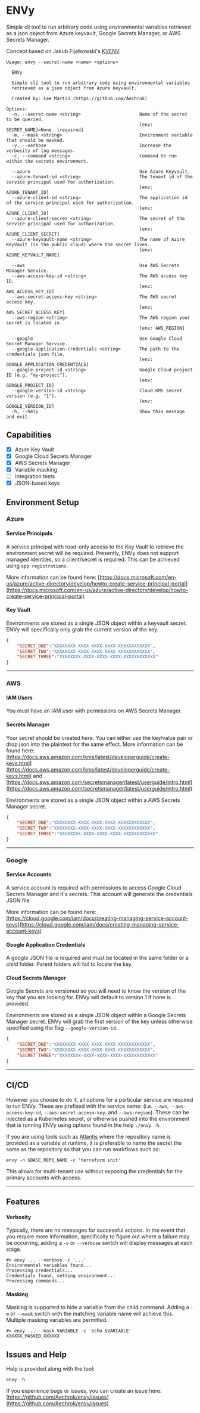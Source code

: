 ENVy
=====

Simple cli tool to run arbitrary code using environmental variables retrieved as a json object from Azure keyvault, Google Secrets Manager, or AWS Secrets Manager.

Concept based on Jakub Fijałkowski's [KVENV](https://github.com/jakubfijalkowski/kvenv).

```
Usage: envy --secret-name <name> <options>

  ENVy

  Simple cli tool to run arbitrary code using environmental variables
  retrieved as a json object from Azure keyvault.

  Created by: Lee Martin (https://github.com/Aechrok)

Options:
  -n, --secret-name <string>                      Name of the secret to be queried.
                                                  [env: SECRET_NAME]=None  [required]
  -m, --mask <string>                             Environment variable that should be masked.
  -v, --verbose                                   Increase the verbosity of log messages.
  -c, --command <string>                          Command to run within the secrets environment.

  --azure                                         Use Azure Keyvault.
  --azure-tenant-id <string>                      The tenant id of the service principal used for authorization.
                                                  [env: AZURE_TENANT_ID]
  --azure-client-id <string>                      The application id of the service principal used for authorization.
                                                  [env: AZURE_CLIENT_ID]
  --azure-client-secret <string>                  The secret of the service principal used for authorization.
                                                  [env: AZURE_CLIENT_SECRET]
  --azure-keyvault-name <string>                  The name of Azure KeyVault (in the public cloud) where the secret lives.
                                                  [env: AZURE_KEYVAULT_NAME]

  --aws                                           Use AWS Secrets Manager Service.
  --aws-access-key-id <string>                    The AWS access key ID.
                                                  [env: AWS_ACCESS_KEY_ID]
  --aws-secret-access-key <string>                The AWS secret access key.
                                                  [env: AWS_SECRET_ACCESS_KEY]
  --aws-region <string>                           The AWS region your secret is located in.
                                                  [env: AWS_REGION]

  --google                                        Use Google Cloud Secret Manager Service.
  --google-application-credentials <string>       The path to the credentials json file.
                                                  [env: GOOGLE_APPLICATION_CREDENTIALS]
  --google-project-id <string>                    Google Cloud project ID (e.g. "my-project").
                                                  [env: GOOGLE_PROJECT_ID]
  --google-version-id <string>                    Cloud KMS secret version (e.g. "1").
                                                  [env: GOOGLE_VERSION_ID]
  -h, --help                                      Show this message and exit.
  ```

## Capabilities
- [X] Azure Key Vault
- [X] Google Cloud Secrets Manager
- [X] AWS Secrets Manager
- [X] Variable masking
- [ ] Integration tests
- [X] JSON-based keys

## Environment Setup
### Azure
#### Service Principals
A service principal with read-only access to the Key Vault to retrieve the environment secret will be required. Presently, ENVy does not support managed identites, so a client/secret is required. This can be achieved using `app registrations`.

More information can be found here: [https://docs.microsoft.com/en-us/azure/active-directory/develop/howto-create-service-principal-portal](https://docs.microsoft.com/en-us/azure/active-directory/develop/howto-create-service-principal-portal)

#### Key Vault
Environments are stored as a single JSON object within a keyvault secret. ENVy will specifically only grab the current version of the key.

```json
{
    "SECRET_ONE":"XXXXXXXX-XXXX-XXXX-XXXX-XXXXXXXXXXXX",
    "SECRET_TWO":"XXXXXXXX-XXXX-XXXX-XXXX-XXXXXXXXXXXX",
    "SECRET_THREE":"XXXXXXXX-XXXX-XXXX-XXXX-XXXXXXXXXXXX"
}
```

-----

### AWS
#### IAM Users
You must have an IAM user with permissions on AWS Secrets Manager.

#### Secrets Manager
Your secret should be created here. You can either use the key/value pair or drop json into the plaintext for the same effect. More information can be found here: [https://docs.aws.amazon.com/kms/latest/developerguide/create-keys.html](https://docs.aws.amazon.com/kms/latest/developerguide/create-keys.html) and [https://docs.aws.amazon.com/secretsmanager/latest/userguide/intro.html](https://docs.aws.amazon.com/secretsmanager/latest/userguide/intro.html)

Environments are stored as a single JSON object within a AWS Secrets Manager secret.

```json
{
    "SECRET_ONE":"XXXXXXXX-XXXX-XXXX-XXXX-XXXXXXXXXXXX",
    "SECRET_TWO":"XXXXXXXX-XXXX-XXXX-XXXX-XXXXXXXXXXXX",
    "SECRET_THREE":"XXXXXXXX-XXXX-XXXX-XXXX-XXXXXXXXXXXX"
}
```

-----

### Google
#### Service Accounts
A service account is required with permissions to access Google Cloud Secrets Manager and it's secrets. This account will generate the credentials JSON file.

More information can be found here: [https://cloud.google.com/iam/docs/creating-managing-service-account-keys](https://cloud.google.com/iam/docs/creating-managing-service-account-keys)

#### Google Application Credentials
A google JSON file is required and must be located in the same folder or a child folder. Parent folders will fail to locate the key.

#### Cloud Secrets Manager
Google Secrets are versioned so you will need to know the version of the key that you are looking for. ENVy will default to version 1 if none is provided.

Environments are stored as a single JSON object within a Google Secrets Manager secret. ENVy will grab the first version of the key unless otherwise specified using the flag `--google-version-id`.

```json
{
    "SECRET_ONE":"XXXXXXXX-XXXX-XXXX-XXXX-XXXXXXXXXXXX",
    "SECRET_TWO":"XXXXXXXX-XXXX-XXXX-XXXX-XXXXXXXXXXXX",
    "SECRET_THREE":"XXXXXXXX-XXXX-XXXX-XXXX-XXXXXXXXXXXX"
}
```

-----

## CI/CD
However you choose to do it, all options for a particular service are required to run ENVy. These are prefixed with the service name: (i.e. `--aws`, `--aws-access-key-id`, `--aws-secret-access-key`, and `--aws-region`). These can be injected as a Kubernetes secret, or otherwise pushed into the environment that is running ENVy using options found in the help `./envy -h`.

If you are using tools such as [Atlantis](https://www.runatlantis.io/) where the repository name is provided as a variable at runtime, it is preferable to name the secret the same as the repository so that you can run workflows such as:

```shell
envy -n $BASE_REPO_NAME -c 'terraform init'
```

This allows for multi-tenant use without exposing the credentials for the primary accounts with access.

-----

## Features
#### Verbosity
Typically, there are no messages for successful actions. In the event that you require more information, specifically to figure out where a failure may be occurring, adding a `-v` or `--verbose` switch will display messages at each stage.

```shell
#> envy ... --verbose -c '...'
Environmental variables found...
Processing credentials...
Credentials found, setting environment...
Processing commands...
```

#### Masking
Masking is supported to hide a variable from the child command. Adding a `-m` or `--mask` switch with the matching variable name will achieve this. Multiple masking variables are permitted.

```shell
#> envy ... --mask VARIABLE -c 'echo $VARIABLE'
XXXXXX_MASKED_XXXXXX
```

## Issues and Help
Help is provided along with the tool:
```
envy -h
```
If you experience bugs or issues, you can create an issue here: [https://github.com/Aechrok/envy/issues](https://github.com/Aechrok/envy/issues)
